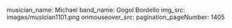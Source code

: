 musician_name: Michael
band_name: Gogol Bordello
img_src: images/musician1101.png
onmouseover_src: 
pagination_pageNumber: 1405